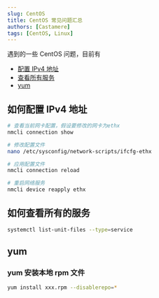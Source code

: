 ```yaml
---
slug: CentOS
title: CentOS 常见问题汇总
authors: [Castamere]
tags: [CentOS, Linux]
---
```


遇到的一些 CentOS 问题，目前有

- [配置 IPv4 地址](/blog/CentOS#如何配置-ipv4-地址)
- [查看所有服务](/blog/CentOS#如何查看所有的服务)
- [yum](/blog/CentOS#yum)

<!--truncate-->

## 如何配置 IPv4 地址

```bash
# 查看当前网卡配置，假设要修改的网卡为ethx
nmcli connection show

# 修改配置文件
nano /etc/sysconfig/network-scripts/ifcfg-ethx

# 应用配置文件
nmcli connection reload

# 重启网络服务
nmcli device reapply ethx
```

## 如何查看所有的服务

```bash
systemctl list-unit-files --type=service
```

## yum

### yum 安装本地 rpm 文件

```bash
yum install xxx.rpm --disablerepo=*
```
